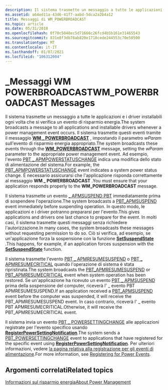 ```yaml
---
description: Il sistema trasmette un messaggio a tutte le applicazioni e i driver installabili ogni volta che si verifica un evento di risparmio energia.
ms.assetid: a64ed11a-43d6-41f7-aabd-5dca2a2b4a12
title: Messaggi di WM_POWERBROADCAST
ms.topic: article
ms.date: 05/31/2018
ms.openlocfilehash: 0f70c5848ec5d71666c26fcd4b5b161e31465543
ms.sourcegitcommit: 831e8f3db78ab820e1710cede244553c70e50500
ms.translationtype: MT
ms.contentlocale: it-IT
ms.lasthandoff: 01/07/2021
ms.locfileid: "106312004"
---
```

# <a name="wm_powerbroadcast-messages"></a><span data-ttu-id="b5a87-103">\_Messaggi WM POWERBROADCAST</span><span class="sxs-lookup"><span data-stu-id="b5a87-103">WM\_POWERBROADCAST Messages</span></span>

<span data-ttu-id="b5a87-104">Il sistema trasmette un messaggio a tutte le applicazioni e i driver installabili ogni volta che si verifica un evento di risparmio energia.</span><span class="sxs-lookup"><span data-stu-id="b5a87-104">The system broadcasts a message to all applications and installable drivers whenever a power management event occurs.</span></span> <span data-ttu-id="b5a87-105">Il sistema trasmette questi eventi tramite il messaggio [**WM \_ POWERBROADCAST**](wm-powerbroadcast.md) , impostando il parametro *wParam* sull'evento di risparmio energia appropriato.</span><span class="sxs-lookup"><span data-stu-id="b5a87-105">The system broadcasts these events through the [**WM\_POWERBROADCAST**](wm-powerbroadcast.md) message, setting the *wParam* parameter to the appropriate power management event.</span></span> <span data-ttu-id="b5a87-106">Ad esempio, l'evento [PBT \_ APMPOWERSTATUSCHANGE](pbt-apmpowerstatuschange.md) indica una modifica dello stato di alimentazione del sistema.</span><span class="sxs-lookup"><span data-stu-id="b5a87-106">For example, the [PBT\_APMPOWERSTATUSCHANGE](pbt-apmpowerstatuschange.md) event indicates a system power status change.</span></span> <span data-ttu-id="b5a87-107">È necessario assicurarsi che l'applicazione risponda correttamente al messaggio **WM \_ POWERBROADCAST** .</span><span class="sxs-lookup"><span data-stu-id="b5a87-107">You must ensure that your application responds properly to the **WM\_POWERBROADCAST** message.</span></span>

<span data-ttu-id="b5a87-108">Il sistema trasmette un evento [ \_ APMSUSPEND PBT](pbt-apmsuspend.md) immediatamente prima di sospendere l'operazione.</span><span class="sxs-lookup"><span data-stu-id="b5a87-108">The system broadcasts a [PBT\_APMSUSPEND](pbt-apmsuspend.md) event immediately before suspending operation.</span></span> <span data-ttu-id="b5a87-109">In questo modo, le applicazioni e i driver potranno prepararsi per l'evento.</span><span class="sxs-lookup"><span data-stu-id="b5a87-109">This gives applications and drivers one last chance to prepare for the event.</span></span> <span data-ttu-id="b5a87-110">In molti casi, il sistema trasmette questi messaggi senza richiedere l'autorizzazione.</span><span class="sxs-lookup"><span data-stu-id="b5a87-110">In many cases, the system broadcasts these messages without requesting permission to do so.</span></span> <span data-ttu-id="b5a87-111">Ciò si verifica, ad esempio, se un'applicazione forza la sospensione con la funzione [**SetSuspendState**](/windows/desktop/api/PowrProf/nf-powrprof-setsuspendstate) .</span><span class="sxs-lookup"><span data-stu-id="b5a87-111">This happens, for example, if an application forces suspension with the [**SetSuspendState**](/windows/desktop/api/PowrProf/nf-powrprof-setsuspendstate) function.</span></span>

<span data-ttu-id="b5a87-112">Il sistema trasmette l'evento [PBT \_ APMRESUMESUSPEND](pbt-apmresumesuspend.md) o [PBT \_ APMRESUMECRITICAL](pbt-apmresumecritical.md) quando l'operazione di sistema è stata ripristinata.</span><span class="sxs-lookup"><span data-stu-id="b5a87-112">The system broadcasts the [PBT\_APMRESUMESUSPEND](pbt-apmresumesuspend.md) or [PBT\_APMRESUMECRITICAL](pbt-apmresumecritical.md) event when system operation has been restored.</span></span> <span data-ttu-id="b5a87-113">Se un'applicazione ha ricevuto un evento [PBT \_ APMSUSPEND](pbt-apmsuspend.md) prima della sospensione del computer, riceverà l' \_ evento PBT APMRESUMESUSPEND.</span><span class="sxs-lookup"><span data-stu-id="b5a87-113">If an application received a [PBT\_APMSUSPEND](pbt-apmsuspend.md) event before the computer was suspended, it will receive the PBT\_APMRESUMESUSPEND event.</span></span> <span data-ttu-id="b5a87-114">In caso contrario, riceverà l' \_ evento PBT APMRESUMECRITICAL.</span><span class="sxs-lookup"><span data-stu-id="b5a87-114">Otherwise, it will receive the PBT\_APMRESUMECRITICAL event.</span></span>

<span data-ttu-id="b5a87-115">Il sistema invia un evento [PBT \_ POWERSETTINGCHANGE](pbt-powersettingchange.md) alle applicazioni registrate per l'evento specifico usando [**RegisterPowerSettingNotification**](/windows/desktop/api/WinUser/nf-winuser-registerpowersettingnotification).</span><span class="sxs-lookup"><span data-stu-id="b5a87-115">The system sends a [PBT\_POWERSETTINGCHANGE](pbt-powersettingchange.md) event to applications that have registered for the specific event using [**RegisterPowerSettingNotification**](/windows/desktop/api/WinUser/nf-winuser-registerpowersettingnotification).</span></span> <span data-ttu-id="b5a87-116">Per ulteriori informazioni, vedere [la pagina relativa alla registrazione per gli eventi di alimentazione](registering-for-power-events.md).</span><span class="sxs-lookup"><span data-stu-id="b5a87-116">For more information, see [Registering for Power Events](registering-for-power-events.md).</span></span>

## <a name="related-topics"></a><span data-ttu-id="b5a87-117">Argomenti correlati</span><span class="sxs-lookup"><span data-stu-id="b5a87-117">Related topics</span></span>

<dl> <dt>

[<span data-ttu-id="b5a87-118">Informazioni sul risparmio energia</span><span class="sxs-lookup"><span data-stu-id="b5a87-118">About Power Management</span></span>](about-power-management.md)
</dt> </dl>

 

 




